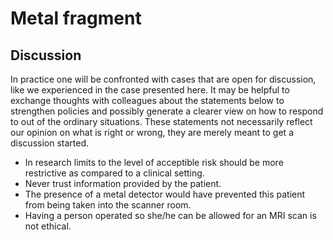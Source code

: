 # Metal fragment

## Discussion

In practice one will be confronted with cases that are open for discussion, like we experienced in the case presented here.
It may be helpful to exchange thoughts with colleagues about the statements below to strengthen policies and possibly generate 
a clearer view on how to respond to out of the ordinary situations. 
These statements not necessarily reflect our opinion on what is right or wrong, they are merely meant to get a discussion started.

* In research limits to the level of acceptible risk should be more restrictive as compared to a clinical setting.
* Never trust information provided by the patient.
* The presence of a metal detector would have prevented this patient from being taken into the scanner room.
* Having a person operated so she/he can be allowed for an MRI scan is not ethical.



<br>
<br>
<br>
<br>
<br>
<br>
<br>
<br>
<br>
<br>

